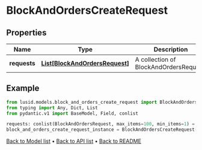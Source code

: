 # BlockAndOrdersCreateRequest

## Properties
Name | Type | Description | Notes
------------ | ------------- | ------------- | -------------
**requests** | [**List[BlockAndOrdersRequest]**](BlockAndOrdersRequest.md) | A collection of BlockAndOrdersRequest. | 
## Example

```python
from lusid.models.block_and_orders_create_request import BlockAndOrdersCreateRequest
from typing import Any, Dict, List
from pydantic.v1 import BaseModel, Field, conlist

requests: conlist(BlockAndOrdersRequest, max_items=100, min_items=1) = Field(..., description="A collection of BlockAndOrdersRequest.")
block_and_orders_create_request_instance = BlockAndOrdersCreateRequest(requests=requests)

```

[Back to Model list](../README.md#documentation-for-models) &#8226; [Back to API list](../README.md#documentation-for-api-endpoints) &#8226; [Back to README](../README.md)

